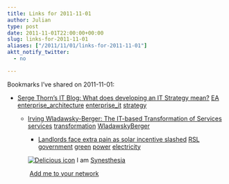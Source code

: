 ```yaml
---
title: Links for 2011-11-01
author: Julian
type: post
date: 2011-11-01T22:00:00+00:00
slug: links-for-2011-11-01 
aliases: ["/2011/11/01/links-for-2011-11-01"]
aktt_notify_twitter:
  - no

---
```

Bookmarks I&#8217;ve shared on 2011-11-01:

  * [Serge Thorn&#8217;s IT Blog: What does developing an IT Strategy mean?][1] 
    [EA][2] [enterprise_architecture][3] [enterprise_it][4] [strategy][5] </li> 
    
      * [Irving Wladawsky-Berger: The IT-based Transformation of Services][6] 
        [services][7] [transformation][8] [WladawskyBerger][9] </li> 
        
          * [Landlords face extra pain as solar incentive slashed][10] 
            [RSL][11] [government][12] [green][13] [power][14] [electricity][15] </li> </ul> 
            
            <p class="deliciouslink">
              <a href="https://del.icio.us/synesthesia" title="See all my bookmarks on del.icio.us"><img src="https://www.synesthesia.co.uk/images/deliciousicon.jpg" alt="Delicious icon" /></a>&nbsp;I am <a href="https://del.icio.us/synesthesia" title="See all my bookmarks on del.icio.us">Synesthesia</a>
            </p>
            
            <p class="deliciouslink">
              <a href="https://del.icio.us/network?add=synesthesia" title="Add me to your del.icio.us network"><img src="https://www.synesthesia.co.uk/images/add.gif" alt="" /></a>&nbsp;<a href="https://del.icio.us/network?add=synesthesia" title="Add me to your del.icio.us network">Add me to your network</a>
            </p>

 [1]: https://sergethorn.blogspot.com/2011/10/what-does-developing-it-strategy-mean.html
 [2]: https://www.delicious.com/synesthesia/EA
 [3]: https://www.delicious.com/synesthesia/enterprise_architecture
 [4]: https://www.delicious.com/synesthesia/enterprise_it
 [5]: https://www.delicious.com/synesthesia/strategy
 [6]: https://blog.irvingwb.com/blog/2011/10/the-it-based-transformation-of-services-.html
 [7]: https://www.delicious.com/synesthesia/services
 [8]: https://www.delicious.com/synesthesia/transformation
 [9]: https://www.delicious.com/synesthesia/WladawskyBerger
 [10]: https://www.insidehousing.co.uk/sustainability/solar-feed-in-tariff-payments-cut-in-half/6518730.article
 [11]: https://www.delicious.com/synesthesia/RSL
 [12]: https://www.delicious.com/synesthesia/government
 [13]: https://www.delicious.com/synesthesia/green
 [14]: https://www.delicious.com/synesthesia/power
 [15]: https://www.delicious.com/synesthesia/electricity
